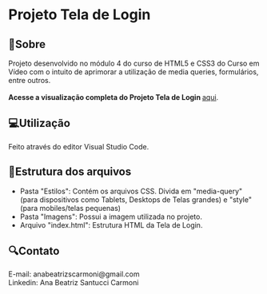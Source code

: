 # Projeto Tela de Login
<h2>📌Sobre</h2>
<p>Projeto desenvolvido no módulo 4 do curso de HTML5 e CSS3 do Curso em Vídeo com o intuito de aprimorar a utilização de media queries, formulários, entre outros. </br>
</br>
<strong> Acesse a visualização completa do Projeto Tela de Login </strong> <a href="#"> aqui</a>. </p>

<h2>💻Utilização</h2>
<p> Feito através do editor Visual Studio Code.</p>

<h2>📂Estrutura dos arquivos</h2>
<p> 
  <ul>
    <li>Pasta "Estilos": Contém os arquivos CSS. Divida em "media-query" (para dispositivos como Tablets, Desktops de Telas grandes) e "style" (para mobiles/telas pequenas)</li>
    <li>Pasta "Imagens": Possui a imagem utilizada no projeto.</li>
    <li>Arquivo "index.html": Estrutura HTML da Tela de Login. </li>
  </ul>
</p>

<h2>🔍Contato</h2>
<p>E-mail: anabeatrizscarmoni@gmail.com <br>
Linkedin: Ana Beatriz Santucci Carmoni
</p>
